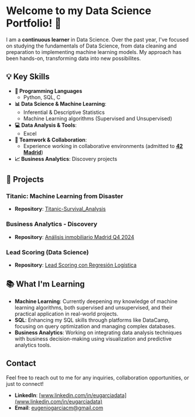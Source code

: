 # Welcome to my Data Science Portfolio! 👋

I am a **continuous learner** in Data Science. Over the past year, I've focused on studying the fundamentals of Data Science, from data cleaning and preparation to implementing machine learning models. My approach has been hands-on, transforming data into new possibilites.

## 💡 Key Skills

- **🔧 Programming Languages**
  - Python, SQL, C
- **📊 Data Science & Machine Learning**:
  - Inferential & Descriptive Statistics
  - Machine Learning algorithms (Supervised and Unsupervised)
- **💻 Data Analysis & Tools**:
  - Excel
- **🤝 Teamwork & Collaboration**:
  - Experience working in collaborative environments (admitted to **[42 Madrid](https://www.42madrid.com)**)
- **📈 Business Analytics**: Discovery projects

## 🚀 Projects

### **Titanic: Machine Learning from Disaster**
- **Repository**: [Titanic-Survival_Analysis](https://github.com/eugarciaData/Titanic-Survival_Analysis)

### **Business Analytics - Discovery**
- **Repository**: [Análisis inmobiliario Madrid Q4 2024](https://github.com/eugarciaData/analisis-inmobiliario-madrid-q4-2024)

### **Lead Scoring (Data Science)**
- **Repository**: [Lead Scoring con Regresión Logística](https://github.com/eugarciaData/lead-scoring-ml)

## 📚 What I'm Learning

- **Machine Learning**: Currently deepening my knowledge of machine learning algorithms, both supervised and unsupervised, and their practical application in real-world projects.
- **SQL**: Enhancing my SQL skills through platforms like DataCamp, focusing on query optimization and managing complex databases.
- **Business Analytics**: Working on integrating data analysis techniques with business decision-making using visualization and predictive analytics tools.

## Contact

Feel free to reach out to me for any inquiries, collaboration opportunities, or just to connect!

- **LinkedIn**: [www.linkedin.com/in/eugarciadata](www.linkedin.com/in/eugarciadata)
- **Email**: [eugeniogarciacm@gmail.com](eugeniogarciacm@gmail.com)
